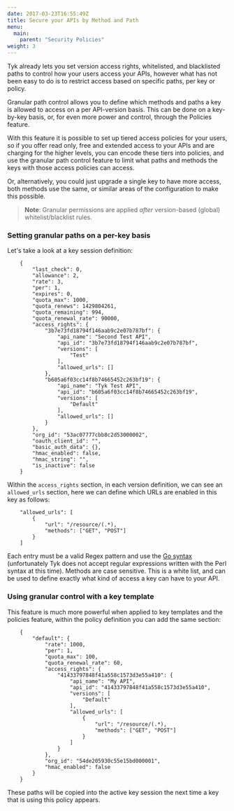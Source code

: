 ```yaml
---
date: 2017-03-23T16:55:49Z
title: Secure your APIs by Method and Path
menu:
  main:
    parent: "Security Policies"
weight: 3 
---
```


Tyk already lets you set version access rights, whitelisted, and blacklisted paths to control how your users access your APIs, however what has not been easy to do is to restrict access based on specific paths, per key or policy.

Granular path control allows you to define which methods and paths a key is allowed to access on a per API-version basis. This can be done on a key-by-key basis, or, for even more power and control, through the Policies feature.

With this feature it is possible to set up tiered access policies for your users, so if you offer read only, free and extended access to your APIs and are charging for the higher levels, you can encode these tiers into policies, and use the granular path control feature to limit what paths and methods the keys with those access policies can access.

Or, alternatively, you could just upgrade a single key to have more access, both methods use the same, or similar areas of the configuration to make this possible.

> **Note**: Granular permissions are applied *after* version-based (global) whitelist/blacklist rules.

### Setting granular paths on a per-key basis

Let's take a look at a key session definition:

```
    {
        "last_check": 0,
        "allowance": 2,
        "rate": 3,
        "per": 1,
        "expires": 0,
        "quota_max": 1000,
        "quota_renews": 1429804261,
        "quota_remaining": 994,
        "quota_renewal_rate": 90000,
        "access_rights": {
            "3b7e73fd18794f146aab9c2e07b787bf": {
                "api_name": "Second Test API",
                "api_id": "3b7e73fd18794f146aab9c2e07b787bf",
                "versions": [
                    "Test"
                ],
                "allowed_urls": []
            },
            "b605a6f03cc14f8b74665452c263bf19": {
                "api_name": "Tyk Test API",
                "api_id": "b605a6f03cc14f8b74665452c263bf19",
                "versions": [
                    "Default"
                ],
                "allowed_urls": []
            }
        },
        "org_id": "53ac07777cbb8c2d53000002",
        "oauth_client_id": "",
        "basic_auth_data": {},
        "hmac_enabled": false,
        "hmac_string": "",
        "is_inactive": false
    }
```

Within the `access_rights` section, in each version definition, we can see an `allowed_urls` section, here we can define which URLs are enabled in this key as follows:

```
    "allowed_urls": [
        {
            "url": "/resource/(.*),
            "methods": ["GET", "POST"]
        }
    ]
```

Each entry must be a valid Regex pattern and use the [Go syntax][1] (unfortunately Tyk does not accept regular expressions written with the Perl syntax at this time). Methods are case sensitive. This is a white list, and can be used to define exactly what kind of access a key can have to your API.

### Using granular control with a key template

This feature is much more powerful when applied to key templates and the policies feature, within the policy definition you can add the same section:

```
    {
        "default": {
            "rate": 1000,
            "per": 1,
            "quota_max": 100,
            "quota_renewal_rate": 60,
            "access_rights": {
                "41433797848f41a558c1573d3e55a410": {
                    "api_name": "My API",
                    "api_id": "41433797848f41a558c1573d3e55a410",
                    "versions": [
                        "Default"
                    ],
                    "allowed_urls": [
                        {
                            "url": "/resource/(.*),
                            "methods": ["GET", "POST"]
                        }
                    ]
                }
            },
            "org_id": "54de205930c55e15bd000001",
            "hmac_enabled": false
        }
    }
```

These paths will be copied into the active key session the next time a key that is using this policy appears.

 [1]: https://golang.org/pkg/regexp/syntax/

